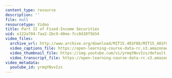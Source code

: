 ```yaml
---
content_type: resource
description: ''
file: null
resourcetype: Video
title: Part II of Fixed-Income Securities
uid: e122a704-7aa2-2bc9-48ee-7cc8d10f5b54
video_files:
  archive_url: http://www.archive.org/download/MIT15.401F08/MIT15_401F08_ses05_300k.mp4
  video_captions_file: https://open-learning-course-data-rc.s3.amazonaws.com/15-401-finance-theory-i-fall-2008/aec243f34ffd5111818c0f48f0d46bcf_yrmqYNvvIzs.vtt
  video_thumbnail_file: https://img.youtube.com/vi/yrmqYNvvIzs/default.jpg
  video_transcript_file: https://open-learning-course-data-rc.s3.amazonaws.com/15-401-finance-theory-i-fall-2008/e17ef3bb5e4013a999c4d9a13779b91c_yrmqYNvvIzs.pdf
video_metadata:
  youtube_id: yrmqYNvvIzs
---
```

